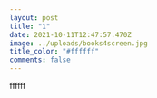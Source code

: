 ```yaml
---
layout: post
title: "1"
date: 2021-10-11T12:47:57.470Z
image: ../uploads/books4screen.jpg
title_color: "#ffffff"
comments: false
---
```

ffffff